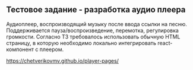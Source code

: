 ## Тестовое задание - разработка аудио плеера

Аудиоплеер, воспроизводящий музыку после ввода ссылки на песню. Поддерживается пауза/воспроизведение, перемотка, регулировка громкости. 
Согласно ТЗ требовалось использовать обычную HTML страницу, в которую необходимо локально интегрировать react-компонент с плеером.

https://chetverikovmv.github.io/player-pages/



